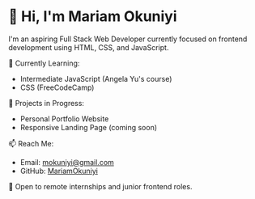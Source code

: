# 👋 Hi, I'm Mariam Okuniyi

I'm an aspiring Full Stack Web Developer currently focused on frontend development using HTML, CSS, and JavaScript.

🎯 Currently Learning:
- Intermediate JavaScript (Angela Yu's course)
- CSS (FreeCodeCamp)

🌱 Projects in Progress:
- Personal Portfolio Website
- Responsive Landing Page (coming soon)

📫 Reach Me:
- Email: mokuniyi@gmail.com
- GitHub: [MariamOkuniyi](https://github.com/MariamOkuniyi)

🚀 Open to remote internships and junior frontend roles.


